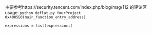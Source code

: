 主要参考https://security.tencent.com/index.php/blog/msg/112 的评论区
usage:
`python deflat.py YourProject 0x4005E0(main_function_entry_address)`
```
expressions = list(expressions)
```

